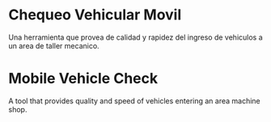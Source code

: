 Chequeo Vehicular Movil
=======================
 
Una herramienta que provea de calidad y rapidez del ingreso de vehiculos a un area de taller mecanico.


Mobile Vehicle Check 
====================

A tool that provides quality and speed of vehicles entering an area machine shop.
